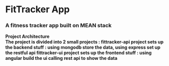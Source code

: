<h1>FitTracker App</h1>
<h3> A fitness tracker app built on MEAN stack </h3>

<b>Project Architecture <b/><br/>
The project is divided into 2 small projects : 
fittracker-api project sets up the backend stuff : using mongodb store the data, using express set up the restful api 
fittracker-ui project sets up the frontend stuff : using angular build the ui calling rest api to show the data 
